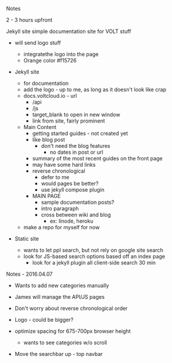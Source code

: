 Notes

2 - 3 hours upfront

Jekyll site simple documentation site for VOLT stuff

- will send logo stuff
  - integratethe logo into the page
  - Orange color #f15726

- Jekyll site
  - for documentation
  - add the logo - up to me, as long as it doesn't look like crap
  - docs.voltcloud.io - url
    - /api
    - /js
    - target_blank to open in new window
    - link from site, fairly prominent
  - Main Content
    - getting started guides - not created yet
    - like blog post
      - don't need the blog features
        - no dates in post or url
    - summary of the most recent guides on the front page
    - may have some hard links
    - reverse chronological
      - defer to me
      - would pages be better?
      - use jekyll compose plugin
    - MAIN PAGE
      - sample documentation posts?
      - intro paragraph
      - cross between wiki and blog
        - ex: linode, heroku
  - make a repo for myself for now

- Static site
  - wants to let ppl search, but not rely on google site search
  - look for JS-based search options based off an index page
    - look for a jekyll plugin all client-side search 30 min

Notes - 2016.04.07

- Wants to add new categories manually
- James will manage the API/JS pages
- Don't worry about reverse chronological order

- Logo - could be bigger?
- optimize spacing for 675-700px browser height
  - wants to see categories w/o scroll
- Move the searchbar up - top navbar
